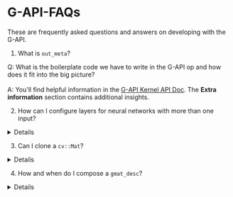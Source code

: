 # G-API-FAQs
These are frequently asked questions and answers on developing with the G-API.


1. What is `out_meta`?

Q: What is the boilerplate code we have to write in the G-API op and how does it fit into the big picture? 
<br><br>
A: You'll find helpful information in the [G-API Kernel API Doc](https://docs.opencv.org/4.5.2/d0/d25/gapi_kernel_api.html). The **Extra information** section contains additional insights.


2. How can I configure layers for neural networks with more than one input?
<details>
Q: What happens if my neural network has more than one input? How do I configure the input layers so that I tell it which layer gets which input?
<br><br>
A: This behavior hasn't been documented yet, but samples provided to MSFT illustrate those cases.
The doxygen documentation for those is under review here: https://github.com/opencv/opencv/pull/20112/files
</details>

3. Can I clone a `cv::Mat`?
<details>
Q: Why can't I clone a `cv::Mat` into an output of a kernel instead of having to copyTo one from an input? I get a message about the kernel resizing a `Mat` but the error message is not helpful.
<br><br>
A: That’s valid feedback, thank you. Generally we don’t have any programming guides for our backends’ extensions API – no rules for this are documented yet.
In this case, code reallocated an output buffer provided by the framework – and the framework complained about it.
G-API manages internal buffers automatically so if a reallocation like this happens, it means that either;
  - A) the kernel was written incorrectly, or 
  - B) the internal contract is broken.
</details>

4. How and when do I compose a `gmat_desc`?
<details>
Q: How do I compose a `gmat_desc` and when do I need to?
<br><br>
A: See the [GMatDesc Struct Reference](https://docs.opencv.org/4.5.2/d0/d82/structcv_1_1GMatDesc.html).  
Also see the **Extra Information section of the [G-API Kernel API Doc](https://docs.opencv.org/4.5.2/d0/d25/gapi_kernel_api.html). The **Extra information** section contains additional insights.
<br>
The API and code examples are still under development and we hope to add additional information in the future, as resources allow.
</details>
